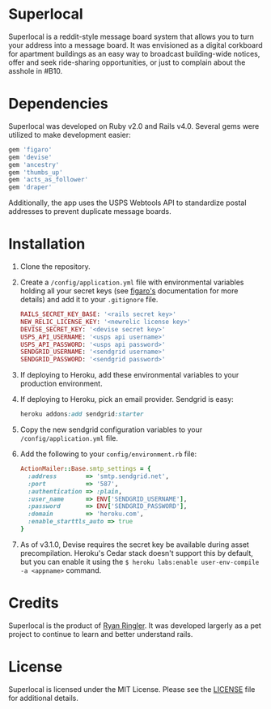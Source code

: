 Superlocal
==========

Superlocal is a reddit-style message board system that allows you to turn your address into a message board.  It was envisioned as a digital corkboard for apartment buildings as an easy way to broadcast building-wide notices, offer and seek ride-sharing opportunities, or just to complain about the asshole in #B10.


Dependencies
============
Superlocal was developed on Ruby v2.0 and Rails v4.0.  Several gems were utilized to make development easier:

```ruby
gem 'figaro'
gem 'devise'
gem 'ancestry'
gem 'thumbs_up'
gem 'acts_as_follower'
gem 'draper'
```

Additionally, the app uses the USPS Webtools API to standardize postal addresses to prevent duplicate message boards.


Installation
============

1. Clone the repository.
2. Create a `/config/application.yml` file with environmental variables holding all your secret keys (see [figaro's](https://github.com/laserlemon/figaro) documentation for more details) and add it to your `.gitignore` file.

   ```ruby
   RAILS_SECRET_KEY_BASE: '<rails secret key>'
   NEW_RELIC_LICENSE_KEY: '<newrelic license key>'
   DEVISE_SECRET_KEY: '<devise secret key>'
   USPS_API_USERNAME: '<usps api username>'
   USPS_API_PASSWORD: '<usps api password>'
   SENDGRID_USERNAME: '<sendgrid username>'
   SENDGRID_PASSWORD: '<sendgrid password>'
   ```
3. If deploying to Heroku, add these environmental variables to your production environment.
4. If deploying to Heroku, pick an email provider.  Sendgrid is easy:

    ```ruby
    heroku addons:add sendgrid:starter
    ```
5.  Copy the new sendgrid configuration variables to your `/config/application.yml` file.
6. Add the following to your `config/environment.rb` file:

    ```ruby
    ActionMailer::Base.smtp_settings = {
      :address        => 'smtp.sendgrid.net',
      :port           => '587',
      :authentication => :plain,
      :user_name      => ENV['SENDGRID_USERNAME'],
      :password       => ENV['SENDGRID_PASSWORD'],
      :domain         => 'heroku.com',
      :enable_starttls_auto => true
    }
    ```
7. As of v3.1.0, Devise requires the secret key be available during asset precompilation.  Heroku's Cedar stack doesn't support this by default, but you can enable it using the `$ heroku labs:enable user-env-compile -a <appname>` command.


Credits
=======

Superlocal is the product of [Ryan Ringler](http://github.com/rringler).  It was developed largerly as a pet project to continue to learn and better understand rails.


License
=======

Superlocal is licensed under the MIT License.  Please see the [LICENSE](http://github.com/rringler/superlocal/LICENSE) file for additional details.